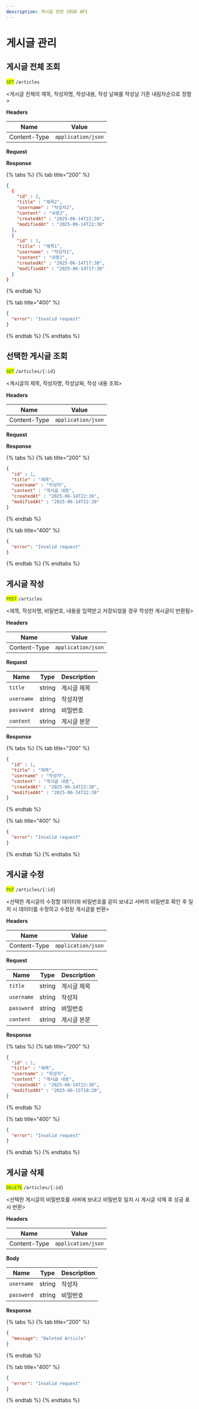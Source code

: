 ```yaml
---
description: 게시글 관련 CRUD API
---
```


# 게시글 관리

## 게시글 전체 조회

<mark style="color:green;">`GET`</mark> `/articles`

<게시글 전체의 제목, 작성자명, 작성내용, 작성 날짜를 작성날 기준 내림차순으로 정렬>

**Headers**

| Name         | Value              |
| ------------ | ------------------ |
| Content-Type | `application/json` |

**Request**

**Response**

{% tabs %}
{% tab title="200" %}
```json
{
  {
    "id" : 2,
    "title" : "제목2",
    "username" : "작성자2",
    "content" : "내용2",
    "createdAt" : "2025-06-14T22:30",
    "modifiedAt" : "2025-06-14T22:30"
  },
  {
    "id" : 1,
    "title" : "제목1",
    "username" : "작성자1",
    "content" : "내용1",
    "createdAt" : "2025-06-14T17:30",
    "modifiedAt" : "2025-06-14T17:30"
  }
}
```
{% endtab %}

{% tab title="400" %}
```json
{
  "error": "Invalid request"
}
```
{% endtab %}
{% endtabs %}

## 선택한 게시글 조회

<mark style="color:green;">`GET`</mark> `/articles/{:id}`

<게시글의 제목, 작성자명, 작성날짜, 작성 내용 조회>

**Headers**

| Name         | Value              |
| ------------ | ------------------ |
| Content-Type | `application/json` |

**Request**

**Response**

{% tabs %}
{% tab title="200" %}
```json
{
  "id" : 1,
  "title" : "제목",
  "username" : "작성자",
  "content" : "게시글 내용",
  "createdAt" : "2025-06-14T22:30",
  "modifiedAt" : "2025-06-14T22:30"
}
```
{% endtab %}

{% tab title="400" %}
```json
{
  "error": "Invalid request"
}
```
{% endtab %}
{% endtabs %}

## 게시글 작성

<mark style="color:green;">`POST`</mark> `/articles`

<제목, 작성자명, 비밀번호, 내용을 입력받고 저장되었을 경우 작성한 게시글이 반환됨>

**Headers**

| Name         | Value              |
| ------------ | ------------------ |
| Content-Type | `application/json` |

**Request**

| Name       | Type   | Description |
| ---------- | ------ | ----------- |
| `title`    | string | 게시글 제목      |
| `username` | string | 작성자명        |
| `password` | string | 비밀번호        |
| `content`  | string | 게시글 본문      |

**Response**

{% tabs %}
{% tab title="200" %}
```json
{
  "id" : 1,
  "title" : "제목",
  "username" : "작성자",
  "content" : "게시글 내용",
  "createdAt" : "2025-06-14T22:30",
  "modifiedAt" : "2025-06-14T22:30"
}
```
{% endtab %}

{% tab title="400" %}
```json
{
  "error": "Invalid request"
}
```
{% endtab %}
{% endtabs %}

## 게시글 수정

<mark style="color:green;">`PUT`</mark> `/articles/{:id}`

<선택한 게시글의 수정할 데이터와 비밀번호를 같이 보내고 서버의 비밀번호 확인 후 일치 시 데이터를 수정하고 수정된 게시글을 반환>

**Headers**

| Name         | Value              |
| ------------ | ------------------ |
| Content-Type | `application/json` |

**Request**

| Name       | Type   | Description |
| ---------- | ------ | ----------- |
| `title`    | string | 게시글 제목      |
| `username` | string | 작성자         |
| `password` | string | 비밀번호        |
| `content`  | string | 게시글 본문      |

**Response**

{% tabs %}
{% tab title="200" %}
```json
{
  "id" : 1,
  "title" : "제목",
  "username" : "작성자",
  "content" : "게시글 내용",
  "createdAt" : "2025-06-14T22:30",
  "modifiedAt" : "2025-06-15T10:20",
}
```
{% endtab %}

{% tab title="400" %}
```json
{
  "error": "Invalid request"
}
```
{% endtab %}
{% endtabs %}

## 게시글 삭제

<mark style="color:green;">`DELETE`</mark> `/articles/{:id}`

<선택한 게시글의 비밀번호를 서버에 보내고 비밀번호 일치 시 게시글 삭제 후 성공 표시 반환>

**Headers**

| Name         | Value              |
| ------------ | ------------------ |
| Content-Type | `application/json` |

**Body**

| Name       | Type   | Description |
| ---------- | ------ | ----------- |
| `username` | string | 작성자         |
| `password` | string | 비밀번호        |

**Response**

{% tabs %}
{% tab title="200" %}
```json
{
  "message": "Deleted Article"
}
```
{% endtab %}

{% tab title="400" %}
```json
{
  "error": "Invalid request"
}
```
{% endtab %}
{% endtabs %}

